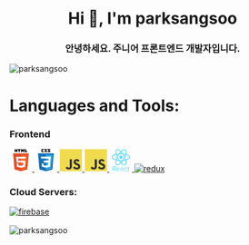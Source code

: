 <h1 align="center">Hi 👋, I'm parksangsoo</h1>
<h3 align="center">안녕하세요. 주니어 프론트엔드 개발자입니다.</h3>

<p align="left"> <img src="https://komarev.com/ghpvc/?username=parksangsoo&label=Profile%20views&color=0e75b6&style=flat" alt="parksangsoo" /> </p>

<h1 align="left">Languages and Tools:</h1>
<h3 align="left">Frontend</h3>
<p align="left"> 
  <a href="https://www.w3.org/html/" target="_blank"> <img src="https://raw.githubusercontent.com/devicons/devicon/master/icons/html5/html5-original-wordmark.svg" alt="html5" width="40" height="40"/> </a> 
  <a href="https://www.w3schools.com/css/" target="_blank"> <img src="https://raw.githubusercontent.com/devicons/devicon/master/icons/css3/css3-original-wordmark.svg" alt="css3" width="40" height="40"/> </a>
  <a href="https://developer.mozilla.org/en-US/docs/Web/JavaScript" target="_blank"> <img src="https://raw.githubusercontent.com/devicons/devicon/master/icons/javascript/javascript-original.svg" alt="javascript" width="40" height="40"/> </a>
  <a href="https://developer.mozilla.org/en-US/docs/Web/JavaScript" target="_blank"> <img src="https://raw.githubusercontent.com/devicons/devicon/master/icons/javascript/javascript-original.svg" alt="javascript" width="40" height="40"/> </a>
  <a href="https://reactjs.org/" target="_blank"> <img src="https://raw.githubusercontent.com/devicons/devicon/master/icons/react/react-original-wordmark.svg" alt="react" width="40" height="40"/> </a> 
  <a href="https://redux.js.org" target="_blank"> <img src="https://github.com/parksangsoo/parksangsoo/assets/37687621/fc5021c5-ef86-4832-97cc-f98d26adee40" alt="redux" width="40" height="40"/> </a> 
  


<h3 align="left">Cloud Servers:</h3>
<a href="https://firebase.google.com/" target="_blank"> <img src="https://www.vectorlogo.zone/logos/firebase/firebase-icon.svg" alt="firebase" width="40" height="40"/> </a>
</p>
<p><img align="center" src="https://github-readme-stats.vercel.app/api/top-langs?username=parksangsoo&show_icons=true&locale=en&layout=compact" alt="parksangsoo" /></p>






